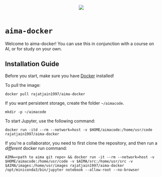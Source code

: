 <div align="center">
  <a href="http://aima.cs.berkeley.edu/"><img src="https://raw.githubusercontent.com/aimacode/aima-python/master/images/aima_logo.png"></a><br><br>
</div>

# `aima-docker`

Welcome to aima-docker! You can use this in conjunction with a course on AI, or for study on your own. 

## Installation Guide

Before you start, make sure you have [Docker](www.docker.com) installed!

To pull the image:

	docker pull rajatjain1997/aima-docker

If you want persistent storage, create the folder `~/aimacode`.

	mkdir -p ~/aimacode

To start Jupyter, use the following command:

	docker run -itd --rm --network=host -v $HOME/aimacode:/home/usr/code rajatjain1997/aima-docker

If you're a collaborator, you need to first clone the repository, and then run a *different* docker run command:

	AIMA=<path to aima git repo> && docker run -it --rm --network=host -v $HOME/aimacode:/home/usr/code -v $AIMA/src:/home/usr/src -v $AIMA/images:/home/usr/images rajatjain1997/aima-docker /opt/miniconda3/bin/jupyter notebook --allow-root --no-browser